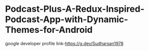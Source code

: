 # Podcast-Plus-A-Redux-Inspired-Podcast-App-with-Dynamic-Themes-for-Android

google developer profile link-https://g.dev/Sudharsan1978
